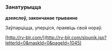 ### Занатурыцца
**дзеяслоў, закончанае трыванне**

Заўпарціцца, уперціся, праявіць свой нораў.

<a rel="author">[http://rv-blr.com/](http://rv-blr.com/slounik.jsp?letterId=0&maskId=0&pageId=1045)</a>
